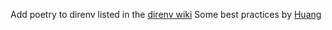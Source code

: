 Add poetry to direnv listed in the [direnv wiki](https://github.com/direnv/direnv/wiki/Python#poetry)
Some best practices by [Huang](https://medium)
